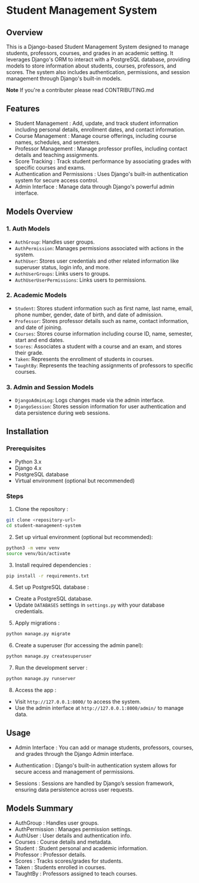 # Student Management System

## Overview
This is a  Django-based Student Management System  designed to manage students, professors, courses, and grades in an academic setting. It leverages Django's ORM to interact with a PostgreSQL database, providing models to store information about students, courses, professors, and scores. The system also includes authentication, permissions, and session management through Django's built-in models.

**Note** If you're a contributer please read CONTRIBUTING.md

## Features
-  Student Management : Add, update, and track student information including personal details, enrollment dates, and contact information.
-  Course Management : Manage course offerings, including course names, schedules, and semesters.
-  Professor Management : Manage professor profiles, including contact details and teaching assignments.
-  Score Tracking : Track student performance by associating grades with specific courses and exams.
-  Authentication and Permissions : Uses Django's built-in authentication system for secure access control.
-  Admin Interface : Manage data through Django's powerful admin interface.

## Models Overview

### 1.  Auth Models 
- `AuthGroup`: Handles user groups.
- `AuthPermission`: Manages permissions associated with actions in the system.
- `AuthUser`: Stores user credentials and other related information like superuser status, login info, and more.
- `AuthUserGroups`: Links users to groups.
- `AuthUserUserPermissions`: Links users to permissions.

### 2.  Academic Models 
- `Student`: Stores student information such as first name, last name, email, phone number, gender, date of birth, and date of admission.
- `Professor`: Stores professor details such as name, contact information, and date of joining.
- `Courses`: Stores course information including course ID, name, semester, start and end dates.
- `Scores`: Associates a student with a course and an exam, and stores their grade.
- `Taken`: Represents the enrollment of students in courses.
- `TaughtBy`: Represents the teaching assignments of professors to specific courses.

### 3.  Admin and Session Models 
- `DjangoAdminLog`: Logs changes made via the admin interface.
- `DjangoSession`: Stores session information for user authentication and data persistence during web sessions.

## Installation

### Prerequisites
- Python 3.x
- Django 4.x
- PostgreSQL database
- Virtual environment (optional but recommended)

### Steps
1.  Clone the repository :
   ```bash
   git clone <repository-url>
   cd student-management-system
   ```

2.  Set up virtual environment  (optional but recommended):
   ```bash
   python3 -m venv venv
   source venv/bin/activate
   ```

3.  Install required dependencies :
   ```bash
   pip install -r requirements.txt
   ```

4.  Set up PostgreSQL database :
   - Create a PostgreSQL database.
   - Update `DATABASES` settings in `settings.py` with your database credentials.

5.  Apply migrations :
   ```bash
   python manage.py migrate
   ```

6.  Create a superuser  (for accessing the admin panel):
   ```bash
   python manage.py createsuperuser
   ```

7.  Run the development server :
   ```bash
   python manage.py runserver
   ```

8.  Access the app :
   - Visit `http://127.0.0.1:8000/` to access the system.
   - Use the admin interface at `http://127.0.0.1:8000/admin/` to manage data.

## Usage

-  Admin Interface : 
   You can add or manage students, professors, courses, and grades through the Django Admin interface.
   
-  Authentication : 
   Django's built-in authentication system allows for secure access and management of permissions.

-  Sessions : 
   Sessions are handled by Django’s session framework, ensuring data persistence across user requests.

## Models Summary
-  AuthGroup : Handles user groups.
-  AuthPermission : Manages permission settings.
-  AuthUser : User details and authentication info.
-  Courses : Course details and metadata.
-  Student : Student personal and academic information.
-  Professor : Professor details.
-  Scores : Tracks scores/grades for students.
-  Taken : Students enrolled in courses.
-  TaughtBy : Professors assigned to teach courses.


